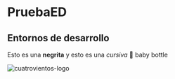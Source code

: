 # PruebaED
## Entornos de desarrollo
Esto es una **negrita** y esto es una _cursiva_
🍼 baby bottle

![cuatrovientos-logo](http://www.cuatrovientos.org/wp-content/uploads/2023/03/logo-cuatrovientos-2-1-300x75.png)
